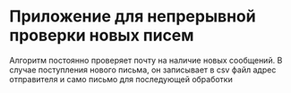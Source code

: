 # Приложение для непрерывной проверки новых писем

Алгоритм постоянно проверяет почту на наличие новых сообщений.
В случае поступления нового письма, он записывает в csv файл адрес отправителя и само письмо для последующей обработки
